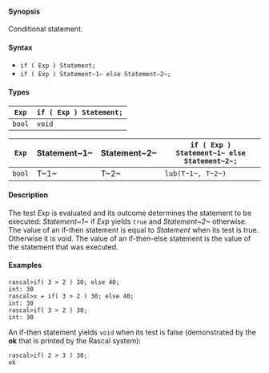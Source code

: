 #### Synopsis

Conditional statement.

#### Syntax

* `if ( Exp ) Statement;`
* `if ( Exp ) Statement~1~ else Statement~2~;`

#### Types

| `Exp` | `if ( Exp ) Statement;` |
| --- | --- |
| `bool`  |  `void`                     |

| `Exp` | Statement~1~ | Statement~2~ | `if ( Exp ) Statement~1~ else Statement~2~;` |
| --- | --- | --- | --- |
| `bool`  |  T~1~        | T~2~         | `lub(T~1~, T~2~)` |

#### Description

The test _Exp_ is evaluated and its outcome determines the statement to be executed: 
_Statement~1~_ if _Exp_ yields `true` and _Statement~2~_ otherwise. 
The value of an if-then statement is equal to _Statement_ when its test is true. Otherwise it is void.
The value of an if-then-else statement is the value of the statement that was executed.

#### Examples

```rascal-shell 
rascal>if( 3 > 2 ) 30; else 40;
int: 30
rascal>x = if( 3 > 2 ) 30; else 40;
int: 30
rascal>if( 3 > 2 ) 30;
int: 30
```
An if-then statement yields `void`  when its test is false
(demonstrated by the __ok__ that is printed by the Rascal system):

```rascal-shell -continue
rascal>if( 2 > 3 ) 30;
ok
```

